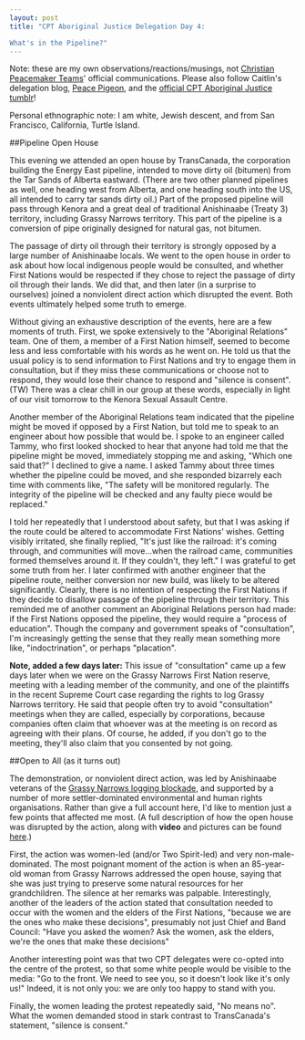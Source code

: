```yaml
---
layout: post
title: "CPT Aboriginal Justice Delegation Day 4:  

What's in the Pipeline?"
---
```


Note: these are my own observations/reactions/musings, not [Christian Peacemaker Teams](http://www.cpt.org)' official communications. Please also follow Caitlin's delegation blog, [Peace Pigeon](http://peace-pigeon.tumblr.com/), and the [official CPT Aboriginal Justice tumblr](http://www.cpt-ajt.tumblr.com)!  

Personal ethnographic note: I am white, Jewish descent, and from San Francisco, California, Turtle Island.


##Pipeline Open House

This evening we attended an open house by TransCanada, the corporation building the Energy East pipeline, intended to move dirty oil (bitumen) from the Tar Sands of Alberta eastward. (There are two other planned pipelines as well, one heading west from Alberta, and one heading south into the US, all intended to carry tar sands dirty oil.) Part of the proposed pipeline will pass through Kenora and a great deal of traditional Anishinaabe (Treaty 3) territory, including Grassy Narrows territory. This part of the pipeline is a conversion of pipe originally designed for natural gas, not bitumen.

The passage of dirty oil through their territory is strongly opposed by a large number of Anishinaabe locals. We went to the open house in order to ask about how local indigenous people would be consulted, and whether First Nations would be respected if they chose to reject the passage of dirty oil through their lands. We did that, and then later (in a surprise to ourselves) joined a nonviolent direct action which disrupted the event. Both events ultimately helped some truth to emerge.

Without giving an exhaustive description of the events, here are a few moments of truth. First, we spoke extensively to the "Aboriginal Relations" team. One of them, a member of a First Nation himself, seemed to become less and less comfortable with his words as he went on. He told us that the usual policy is to send information to First Nations and try to engage them in consultation, but if they miss these communications or choose not to respond, they would lose their chance to respond and "silence is consent". (TW) There was a clear chill in our group at these words, especially in light of our visit tomorrow to the Kenora Sexual Assault Centre.

Another member of the Aboriginal Relations team indicated that the pipeline might be moved if opposed by a First Nation, but told me to speak to an engineer about how possible that would be. I spoke to an engineer called Tammy, who first looked shocked to hear that anyone had told me that the pipeline might be moved, immediately stopping me and asking, "Which one said that?" I declined to give a name. I asked Tammy about three times whether the pipeline could be moved, and she responded bizarrely each time with comments like, "The safety will be monitored regularly. The integrity of the pipeline will be checked and any faulty piece would be replaced."

I told her repeatedly that I understood about safety, but that I was asking if the route could be altered to accommodate First Nations' wishes. Getting visibly irritated, she finally replied, "It's just like the railroad: it's coming through, and communities will move...when the railroad came, communities formed themselves around it. If they couldn't, they left." I was grateful to get some truth from her. I later confirmed with another engineer that the pipeline route, neither conversion nor new build, was likely to be altered significantly. Clearly, there is no intention of respecting the First Nations if they decide to disallow passage of the pipeline through their territory. This reminded me of another comment an Aboriginal Relations person had made: if the First Nations opposed the pipeline, they would require a "process of education". Though the company and government speaks of "consultation", I'm increasingly getting the sense that they really mean something more like, "indoctrination", or perhaps "placation".

**Note, added a few days later:** This issue of "consultation" came up a few days later when we were on the Grassy Narrows First Nation reserve, meeting with a leading member of the community, and one of the plaintiffs in the recent Supreme Court case regarding the rights to log Grassy Narrows territory. He said that people often try to avoid "consultation" meetings when they are called, especially by corporations, because companies often claim that whoever was at the meeting is on record as agreeing with their plans. Of course, he added, if you don't go to the meeting, they'll also claim that you consented by not going.



##Open to All (as it turns out)

The demonstration, or nonviolent direct action, was led by Anishinaabe veterans of the [Grassy Narrows logging blockade](http://freegrassy.net), and supported by a number of more settler-dominated environmental and human rights organisations. Rather than give a full account here, I'd like to mention just a few points that affected me most. (A full description of how the open house was disrupted by the action, along with **video** and pictures can be found [here](https://intercontinentalcry.org/anishinaabeg-loudly-oppose-transcanadas-energy-east-pipeline-at-kenora-open-house-25262/).)

First, the action was women-led (and/or Two Spirit-led) and very non-male-dominated. The most poignant moment of the action is when an 85-year-old woman from Grassy Narrows addressed the open house, saying that she was just trying to preserve some natural resources for her grandchildren. The silence at her remarks was palpable. Interestingly, another of the leaders of the action stated that consultation needed to occur with the women and the elders of the First Nations, "because we are the ones who make these decisions", presumably not just Chief and Band Council: "Have you asked the women? Ask the women, ask the elders, we're the ones that make these decisions"

Another interesting point was that two CPT delegates were co-opted into the centre of the protest, so that some white people would be visible to the media: "Go to the front. We need to see you, so it doesn't look like it's only us!" Indeed, it is not only you: we are only too happy to stand with you.

Finally, the women leading the protest repeatedly said, "No means no". What the women demanded stood in stark contrast to TransCanada's statement, "silence is consent."

